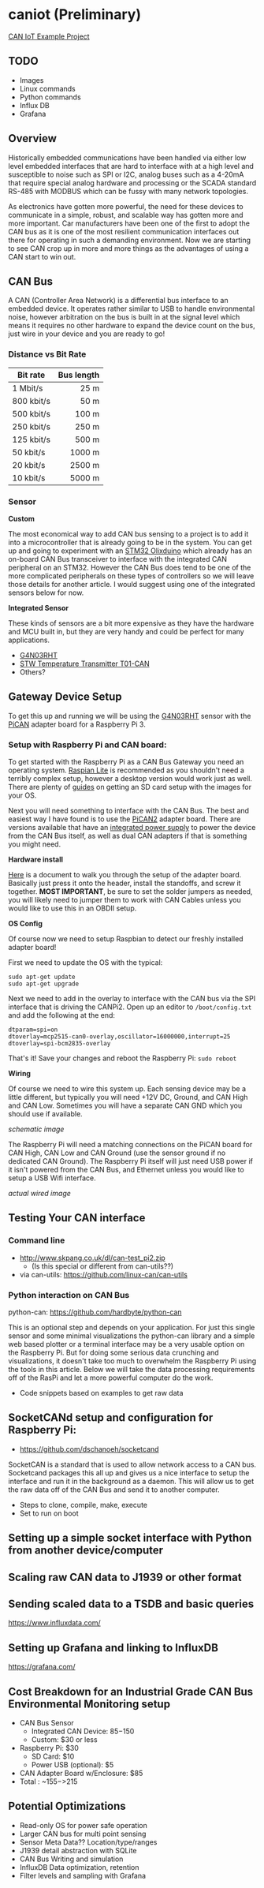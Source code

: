 # caniot (Preliminary)
[CAN IoT Example Project](https://github.com/embeddeddata/caniot)

## TODO
* Images
* Linux commands
* Python commands
* Influx DB
* Grafana

## Overview

Historically embedded communications have been handled via either low level embedded interfaces that are hard to interface with at a high level and susceptible to noise such as SPI or I2C, analog buses such as a 4-20mA that require special analog hardware and processing or the SCADA standard RS-485 with MODBUS which can be fussy with many network topologies. 

As electronics have gotten more powerful, the need for these devices to communicate in a simple, robust, and scalable way has gotten more and more important. Car manufacturers have been one of the first to adopt the CAN bus as it is one of the most resilient communication interfaces out there for operating in such a demanding environment. Now we are starting to see CAN crop up in more and more things as the advantages of using a CAN start to win out.

## CAN Bus  

A CAN (Controller Area Network) is a differential bus interface to an embedded device. It operates rather similar to USB to handle environmental noise, however arbitration on the bus is built in at the signal level which means it requires no other hardware to expand the device count on the bus, just wire in your device and you are ready to go! 

### Distance vs Bit Rate

<center>

|Bit rate|Bus length|
|----|---:|
|1 Mbit/s   |25 m         
|800 kbit/s |50 m         
|500 kbit/s |100 m   
|250 kbit/s |250 m    
|125 kbit/s |500 m        
|50 kbit/s  |1000 m   
|20 kbit/s  |2500 m  
|10 kbit/s  |5000 m 

</center>

### Sensor
**Custom**

The most economical way to add CAN bus sensing to a project is to add it into a microcontroller that is already going to be in the system. You can get up and going to experiment with an [STM32 Olixduino](https://www.olimex.com/Products/Duino/STM32/OLIMEXINO-STM32/open-source-hardware) which already has an on-board CAN Bus transceiver to interface with the integrated CAN peripheral on an STM32. However the CAN Bus does tend to be one of the more complicated peripherals on these types of controllers so we will leave those details for another article. I would suggest using one of the integrated sensors below for now. 

**Integrated Sensor**

These kinds of sensors are a bit more expensive as they have the hardware and MCU built in, but they are very handy and could be perfect for many applications. 

* [G4N03RHT](http://gps4net.com/images/gps4net/products/g4n03rht/g4n03rht_en.pdf)
* [STW Temperature Transmitter T01-CAN](https://www.stw-technic.com/wp-content/uploads/2015/08/T01_ManualJ1939.pdf)
* Others?

## Gateway Device Setup
To get this up and running we will be using the [G4N03RHT](http://gps4net.com/images/gps4net/products/g4n03rht/g4n03rht_en.pdf) sensor with the [PiCAN](http://skpang.co.uk/catalog/pican2-canbus-board-for-raspberry-pi-2-p-1475.html) adapter board for a Raspberry Pi 3. 

### Setup with Raspberry Pi and CAN board:
 
To get started with the Raspberry Pi as a CAN Bus Gateway you need an operating system. [Raspian Lite](https://www.raspberrypi.org/downloads/raspbian/) is recommended as you shouldn't need a terribly complex setup, however a desktop version would work just as well. There are plenty of [guides](https://www.raspberrypi.org/documentation/installation/installing-images/README.md) on getting an SD card setup with the images for your OS.

Next you will need something to interface with the CAN Bus. The best and easiest way I have found is to use the [PiCAN2](http://copperhilltech.com/pican-2-can-interface-for-raspberry-pi-2-3/) adapter board. There are versions available that have an [integrated power supply](http://copperhilltech.com/pican2-can-interface-for-raspberry-pi-2-3-with-smps/) to power the device from the CAN Bus itself, as well as dual CAN adapters if that is something you might need.

**Hardware install**

[Here](http://skpang.co.uk/catalog/images/raspberrypi/pi_2/PICAN2SMPSUGB.pdf) is a document to walk you through the setup of the adapter board. Basically just press it onto the header, install the standoffs, and screw it together. **MOST IMPORTANT**, be sure to set the solder jumpers as needed, you will likely need to jumper them to work with CAN Cables unless you would like to use this in an OBDII setup.

**OS Config**

Of course now we need to setup Raspbian to detect our freshly installed adapter board!

First we need to update the OS with the typical:
```
sudo apt-get update
sudo apt-get upgrade
```
Next we need to add in the overlay to interface with the CAN bus via the SPI interface that is driving the CANPi2. Open up an editor to `/boot/config.txt` and add the following at the end:

```
dtparam=spi=on 
dtoverlay=mcp2515-can0-overlay,oscillator=16000000,interrupt=25 
dtoverlay=spi-bcm2835-overlay
```
That's it! Save your changes and reboot the Raspberry Pi: `sudo reboot`

**Wiring**

Of course we need to wire this system up. Each sensing device may be a little different, but typically you will need +12V DC, Ground, and CAN High and CAN Low. Sometimes you will have a separate CAN GND which you should use if available.

*schematic image*

The Raspberry Pi will need a matching connections on the PiCAN board for CAN High, CAN Low and CAN Ground (use the sensor ground if no dedicated CAN Ground). The Raspberry Pi itself will just need USB power if it isn't powered from the CAN Bus, and Ethernet unless you would like to setup a USB Wifi interface.

*actual wired image*

## Testing Your CAN interface 
### Command line

* http://www.skpang.co.uk/dl/can-test_pi2.zip
    * (Is this special or different from can-utils??)
* via can-utils: https://github.com/linux-can/can-utils

### Python interaction on CAN Bus 

python-can: https://github.com/hardbyte/python-can

This is an optional step and depends on your application. For just this single sensor and some minimal visualizations the python-can library and a simple web based plotter or a terminal interface may be a very usable option on the Raspberry Pi. But for doing some serious data crunching and visualizations, it doesn't take too much to overwhelm the Raspberry Pi using the tools in this article. Below we will take the data processing requirements off of the RasPi and let a more powerful computer do the work.
* Code snippets based on examples to get raw data

## SocketCANd setup and configuration for Raspberry Pi: 
* https://github.com/dschanoeh/socketcand

SocketCAN is a standard that is used to allow network access to a CAN bus. Socketcand packages this all up and gives us a nice interface to setup the interface and run it in the background as a daemon.  This will allow us to get the raw data off of the CAN Bus and send it to another computer.
* Steps to clone, compile, make, execute
* Set to run on boot

## Setting up a simple socket interface with Python from another device/computer
## Scaling raw CAN data to J1939 or other format
## Sending scaled data to a TSDB and basic queries 
https://www.influxdata.com/
## Setting up Grafana and linking to InfluxDB
https://grafana.com/

## Cost Breakdown for an Industrial Grade CAN Bus Environmental Monitoring setup

* CAN Bus Sensor
    * Integrated CAN Device: $85-$150
    * Custom: $30 or less
* Raspberry Pi: $30
    * SD Card: $10
    * Power USB (optional): $5
* CAN Adapter Board w/Enclosure: $85
* Total : ~$155->$215

## Potential Optimizations

* Read-only OS for power safe operation
* Larger CAN bus for multi point sensing
* Sensor Meta Data?? Location/type/ranges
* J1939 detail abstraction with SQLite
* CAN Bus Writing and simulation
* InfluxDB Data optimization, retention
* Filter levels and sampling with Grafana
